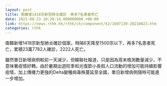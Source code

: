 ```yaml
---
layout: post
title: 南韓增1418宗新型肺炎確診　再多7名患者死亡
date: 2021-08-23 10:28:14.000000000 +08:00
link: https://news.rthk.hk/rthk/ch/component/k2/1607139-20210823.htm
categories: rthk
---
```


南韓新增1418宗新型肺炎確診個案，時隔6天降至1500宗以下，再多7名患者死亡，累積23萬7782人確診，2222人死亡。

雖然單日新增病例較前一天減少，但韓聯社報道，只是因為周末檢測數量減少，不意味著疫情好轉。由於暑期出遊旺季和光復節小長假人口流動的增加可能持續影響疫情，加上傳播力更強的Delta變種病毒株蔓延至全國，單日新增病例隨時可能進一步增加。
